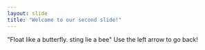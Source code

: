 ```yaml
---
layout: slide
title: "Welcome to our second slide!"
---
```

"Float like a butterfly. sting lie a bee"
Use the left arrow to go back!
